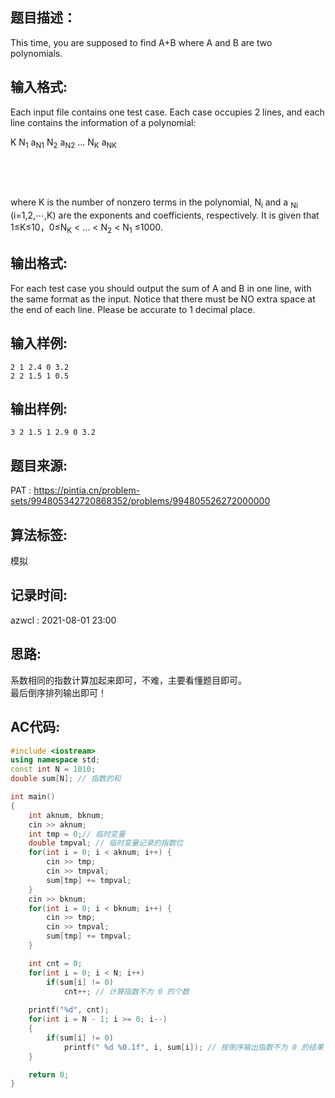## 题目描述：
This time, you are supposed to find A+B where A and B are two polynomials.

## 输入格式:
Each input file contains one test case. Each case occupies 2 lines, and each line contains the information of a polynomial:

K N<sub>1</sub> a<sub>N1</sub> N<sub>2</sub> a<sub>N2</sub> ...  N<sub>K</sub> a<sub>NK</sub>

​
 
​
 

where K is the number of nonzero terms in the polynomial, N<sub>i</sub> and a 
<sub>Ni</sub> (i=1,2,⋯,K) are the exponents and coefficients, respectively. It is given that 1≤K≤10，0≤N<sub>K</sub> \< ... \< N<sub>2</sub> \< N<sub>1</sub> ≤1000.

## 输出格式:
For each test case you should output the sum of A and B in one line, with the same format as the input. Notice that there must be NO extra space at the end of each line. Please be accurate to 1 decimal place.  

## 输入样例:
```
2 1 2.4 0 3.2
2 2 1.5 1 0.5
```

## 输出样例:
```
3 2 1.5 1 2.9 0 3.2
```

## 题目来源:
PAT : https://pintia.cn/problem-sets/994805342720868352/problems/994805526272000000

## 算法标签:
模拟

## 记录时间:
azwcl : 2021-08-01 23:00

## 思路:
系数相同的指数计算加起来即可，不难，主要看懂题目即可。  
最后倒序排列输出即可！

## AC代码:
```cpp
#include <iostream>
using namespace std;
const int N = 1010;
double sum[N]; // 指数的和

int main()
{
    int aknum, bknum;
    cin >> aknum;
    int tmp = 0;// 临时变量
    double tmpval; // 临时变量记录的指数位
    for(int i = 0; i < aknum; i++) {
        cin >> tmp;
        cin >> tmpval;
        sum[tmp] += tmpval;
    }
    cin >> bknum;
    for(int i = 0; i < bknum; i++) {
        cin >> tmp;
        cin >> tmpval;
        sum[tmp] += tmpval;
    }

    int cnt = 0;
    for(int i = 0; i < N; i++) 
        if(sum[i] != 0)
            cnt++; // 计算指数不为 0 的个数
    
    printf("%d", cnt);
    for(int i = N - 1; i >= 0; i--)
    {
        if(sum[i] != 0)
            printf(" %d %0.1f", i, sum[i]); // 按倒序输出指数不为 0 的结果
    }

    return 0;
}
```